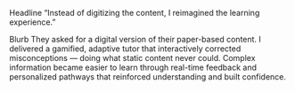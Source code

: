 
Headline
“Instead of digitizing the content, I reimagined the learning experience.”

Blurb
They asked for a digital version of their paper-based content.
I delivered a gamified, adaptive tutor that interactively corrected misconceptions — doing what static content never could.
Complex information became easier to learn through real-time feedback and personalized pathways that reinforced understanding and built confidence.

